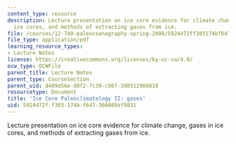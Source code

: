 ```yaml
---
content_type: resource
description: Lecture presentation on ice core evidence for climate change, gases in
  ice cores, and methods of extracting gases from ice.
file: /courses/12-740-paleoceanography-spring-2008/5924472ff303174bf647366009af9831_lec08a_slide.pdf
file_type: application/pdf
learning_resource_types:
- Lecture Notes
license: https://creativecommons.org/licenses/by-nc-sa/4.0/
ocw_type: OCWFile
parent_title: Lecture Notes
parent_type: CourseSection
parent_uid: d409d56e-d0f2-7c39-c96f-3d8512960818
resourcetype: Document
title: 'Ice Core Paleoclimatology II: gases'
uid: 5924472f-f303-174b-f647-366009af9831
---
```

Lecture presentation on ice core evidence for climate change, gases in ice cores, and methods of extracting gases from ice.